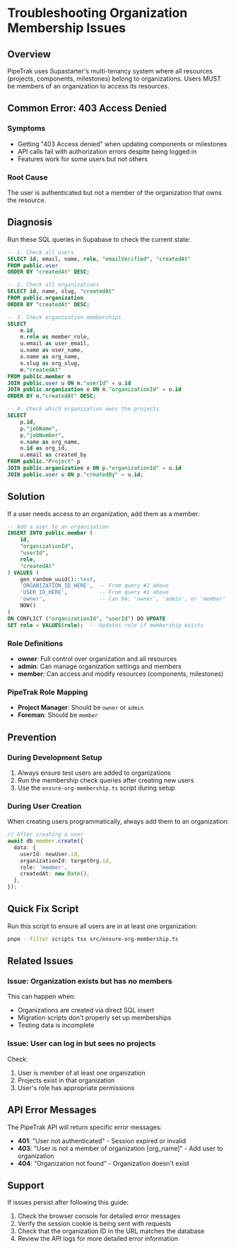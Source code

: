 # Troubleshooting Organization Membership Issues

## Overview
PipeTrak uses Supastarter's multi-tenancy system where all resources (projects, components, milestones) belong to organizations. Users MUST be members of an organization to access its resources.

## Common Error: 403 Access Denied

### Symptoms
- Getting "403 Access denied" when updating components or milestones
- API calls fail with authorization errors despite being logged in
- Features work for some users but not others

### Root Cause
The user is authenticated but not a member of the organization that owns the resource.

## Diagnosis

Run these SQL queries in Supabase to check the current state:

```sql
-- 1. Check all users
SELECT id, email, name, role, "emailVerified", "createdAt" 
FROM public.user
ORDER BY "createdAt" DESC;

-- 2. Check all organizations
SELECT id, name, slug, "createdAt"
FROM public.organization
ORDER BY "createdAt" DESC;

-- 3. Check organization memberships
SELECT 
    m.id,
    m.role as member_role,
    u.email as user_email,
    u.name as user_name,
    o.name as org_name,
    o.slug as org_slug,
    m."createdAt"
FROM public.member m
JOIN public.user u ON m."userId" = u.id
JOIN public.organization o ON m."organizationId" = o.id
ORDER BY m."createdAt" DESC;

-- 4. Check which organization owns the projects
SELECT 
    p.id,
    p."jobName",
    p."jobNumber",
    o.name as org_name,
    o.id as org_id,
    u.email as created_by
FROM public."Project" p
JOIN public.organization o ON p."organizationId" = o.id
JOIN public.user u ON p."createdBy" = u.id;
```

## Solution

If a user needs access to an organization, add them as a member:

```sql
-- Add a user to an organization
INSERT INTO public.member (
    id,
    "organizationId", 
    "userId",
    role,
    "createdAt"
) VALUES (
    gen_random_uuid()::text,
    'ORGANIZATION_ID_HERE',  -- From query #2 above
    'USER_ID_HERE',          -- From query #1 above
    'owner',                 -- Can be: 'owner', 'admin', or 'member'
    NOW()
)
ON CONFLICT ("organizationId", "userId") DO UPDATE
SET role = VALUES(role);  -- Updates role if membership exists
```

### Role Definitions
- **owner**: Full control over organization and all resources
- **admin**: Can manage organization settings and members
- **member**: Can access and modify resources (components, milestones)

### PipeTrak Role Mapping
- **Project Manager**: Should be `owner` or `admin`
- **Foreman**: Should be `member`

## Prevention

### During Development Setup
1. Always ensure test users are added to organizations
2. Run the membership check queries after creating new users
3. Use the `ensure-org-membership.ts` script during setup

### During User Creation
When creating users programmatically, always add them to an organization:

```typescript
// After creating a user
await db.member.create({
  data: {
    userId: newUser.id,
    organizationId: targetOrg.id,
    role: 'member',
    createdAt: new Date(),
  },
});
```

## Quick Fix Script

Run this script to ensure all users are in at least one organization:

```bash
pnpm --filter scripts tsx src/ensure-org-membership.ts
```

## Related Issues

### Issue: Organization exists but has no members
This can happen when:
- Organizations are created via direct SQL insert
- Migration scripts don't properly set up memberships
- Testing data is incomplete

### Issue: User can log in but sees no projects
Check:
1. User is member of at least one organization
2. Projects exist in that organization
3. User's role has appropriate permissions

## API Error Messages

The PipeTrak API will return specific error messages:

- **401**: "User not authenticated" - Session expired or invalid
- **403**: "User is not a member of organization [org_name]" - Add user to organization
- **404**: "Organization not found" - Organization doesn't exist

## Support

If issues persist after following this guide:
1. Check the browser console for detailed error messages
2. Verify the session cookie is being sent with requests
3. Check that the organization ID in the URL matches the database
4. Review the API logs for more detailed error information